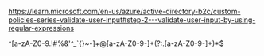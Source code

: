 https://learn.microsoft.com/en-us/azure/active-directory-b2c/custom-policies-series-validate-user-input#step-2---validate-user-input-by-using-regular-expressions

^[a-zA-Z0-9.!#$%$%&amp;&apos;^_`\{\}~\-]+@[a-zA-Z0-9\-]+(?:\.[a-zA-Z0-9\-]+)*$
